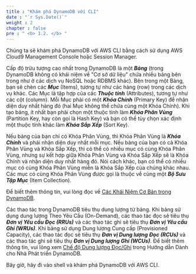 ```yaml
---
title : "Khám phá DynamoDB với CLI"
date : "`r Sys.Date()`"
weight : 2
chapter : false
pre : " <b> 1.2. </b> "
---
```


Chúng ta sẽ khám phá DynamoDB với AWS CLI bằng cách sử dụng AWS Cloud9 Management Console hoặc Session Manager.

Cấp độ trừu tượng cao nhất trong DynamoDB là một **_Bảng_** (trong DynamoDB không có khái niệm về "Cơ sở dữ liệu" chứa nhiều bảng bên trong như ở các dịch vụ NoSQL hoặc RDBMS khác). Bên trong một Bảng, bạn sẽ chèn các **_Mục_** (Items), tương tự như các hàng (row) trong các dịch vụ khác. Các Mục là tập hợp của các **_Thuộc tính_** (Attributes), tương tự như các cột (column). Mỗi Mục phải có một **_Khóa Chính_** (Primary Key) để nhận diện duy nhất hàng đó (hai Mục không thể chứa cùng một Khóa Chính). Khi tạo bảng, ít nhất bạn phải chọn một thuộc tính làm **_Khóa Phân Vùng_** (Partition Key, hay còn gọi là Hash Key) và bạn có thể tùy chọn xác định một thuộc tính khác làm **_Khóa Sắp Xếp_** (Sort Key).

Nếu bảng của bạn chỉ có Khóa Phân Vùng, thì Khóa Phân Vùng là **_Khóa Chính_** và phải nhận diện duy nhất mỗi mục. Nếu bảng của bạn có cả Khóa Phân Vùng và Khóa Sắp Xếp, thì có thể có nhiều mục có cùng Khóa Phân Vùng, nhưng sự kết hợp giữa Khóa Phân Vùng và Khóa Sắp Xếp sẽ là Khóa Chính và nhận diện duy nhất hàng đó. Nói cách khác, bạn có thể có nhiều mục có cùng Khóa Phân Vùng miễn là Khóa Sắp Xếp của chúng khác nhau. Các mục có cùng Khóa Phân Vùng được gọi là thuộc về cùng một **_Bộ Sưu Tập Mục_** (Item Collection).

Để biết thêm thông tin, vui lòng đọc về [Các Khái Niệm Cơ Bản trong DynamoDB](https://docs.aws.amazon.com/amazondynamodb/latest/developerguide/HowItWorks.CoreComponents.html).

Các thao tác trong DynamoDB tiêu thụ dung lượng từ bảng. Khi bảng sử dụng dung lượng Theo Yêu Cầu (On-Demand), các thao tác đọc sẽ tiêu thụ **_Đơn vị Yêu cầu Đọc (RRUs)_** và các thao tác ghi sẽ tiêu thụ **_Đơn vị Yêu cầu Ghi (WRUs)_**. Khi bảng sử dụng Dung lượng Cung cấp (Provisioned Capacity), các thao tác đọc sẽ tiêu thụ **_Đơn vị Dung lượng Đọc (RCUs)_** và các thao tác ghi sẽ tiêu thụ **_Đơn vị Dung lượng Ghi (WCUs)_**. Để biết thêm thông tin, vui lòng xem [Chế độ Dung lượng Đọc/Ghi](https://docs.aws.amazon.com/amazondynamodb/latest/developerguide/HowItWorks.ReadWriteCapacityMode.html) trong Hướng dẫn Dành cho Nhà Phát triển DynamoDB.

Bây giờ, hãy đi vào shell và khám phá DynamoDB với AWS CLI.